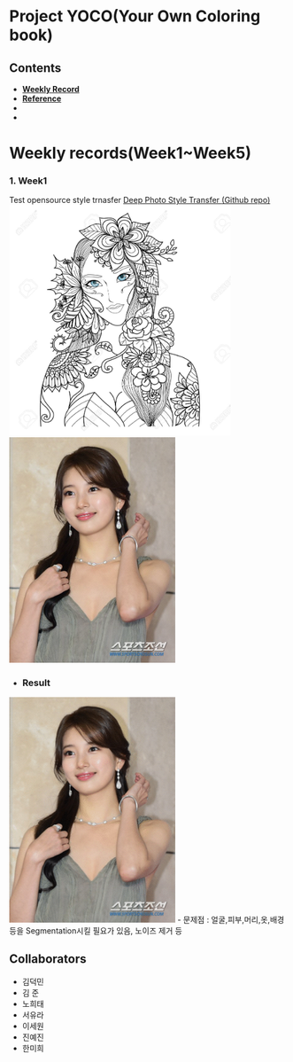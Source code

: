 # Project YOCO(Your Own Coloring book)  


## Contents  


- [**Weekly Record**](https://github.com/7-B/yoco/edit/master/README#L13)  
- [**Reference**](https://github.com/7-B/yoco/wiki/%EC%B0%B8%EA%B3%A0-%EC%9E%90%EB%A3%8C)  
-  
-   


# Weekly records(Week1~Week5)   
 ### 1. Week1  
Test opensource style trnasfer  [Deep Photo Style Transfer ](https://arxiv.org/abs/1703.07511)[(Github repo)](https://github.com/luanfujun/deep-photo-styletransfer)
<img src="data/base.jpg" width="400"> 
<img src="data/target.jpg" width="300">  
- ### Result
<img src="data/week1_result.gif" width="300">  
- 문제점 : 얼굴,피부,머리,옷,배경 등을 Segmentation시킬 필요가 있음, 노이즈 제거 등


## Collaborators  
- 김덕민  
- 김  준  
- 노희태  
- 서유라  
- 이세원  
- 진예진  
- 한미희  
